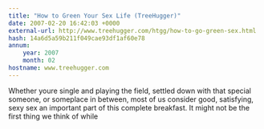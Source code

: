 ```yaml
---
title: "How to Green Your Sex Life (TreeHugger)"
date: 2007-02-20 16:42:03 +0000
external-url: http://www.treehugger.com/htgg/how-to-go-green-sex.html
hash: 14a6d5a59b211f049cae93df1af60e78
annum:
    year: 2007
    month: 02
hostname: www.treehugger.com
---
```


Whether youre single and playing the field, settled down with that special someone, or someplace in between, most of us consider good, satisfying, sexy sex an important part of this complete breakfast. It might not be the first thing we think of while
